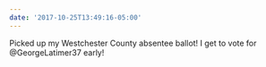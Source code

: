 ```yaml
---
date: '2017-10-25T13:49:16-05:00'
---
```

Picked up my Westchester County absentee ballot! I get to vote for @GeorgeLatimer37 early!

